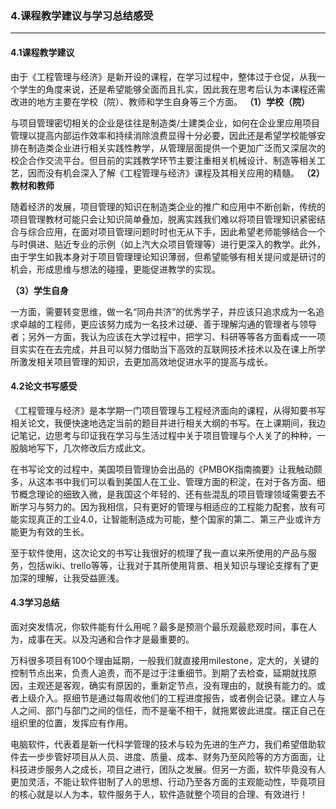 ### 4.课程教学建议与学习总结感受

---

#### 4.1课程教学建议

由于《工程管理与经济》是新开设的课程，在学习过程中，整体过于仓促，从我一个学生的角度来说，还是希望能够全面而且扎实，因此我在思考后认为本课程还需改进的地方主要在学校（院）、教师和学生自身等三个方面。
**（1）学校（院）**

与项目管理密切相关的企业是往往是制造类/土建类企业，如何在企业里应用项目管理以提高内部运作效率和持续消除浪费显得十分必要，因此还是希望学校能够安排在制造类企业进行相关实践性教学，从管理层面提供一个更加广泛而又深层次的校企合作交流平台。但目前的实践教学环节主要注重相关机械设计、制造等相关工艺，因而没有机会深入了解《工程管理与经济》课程及其相关应用的精髓。
**（2）教材和教师**

随着经济的发展，项目管理的知识在制造类企业的推广和应用中不断创新，传统的项目管理教材可能只会让知识简单叠加，脱离实践我们难以将项目管理知识紧密结合与综合应用，在面对项目管理问题时时也无从下手，因此希望老师能够结合一个与时俱进、贴近专业的示例（如上汽大众项目管理等）进行更深入的教学。此外，由于学生如我本身对于项目管理理论知识薄弱，但希望能够有相关提问或是研讨的机会，形成思维与想法的碰撞，更能促进教学的实现。

**（3）学生自身**

一方面，需要转变思维，做一名“同舟共济”的优秀学子，并应该只追求成为一名追求卓越的工程师，更应该努力成为一名技术过硬、善于理解沟通的管理者与领导者；另外一方面，我认为应该在大学过程中，把学习、科研等等各方面看成一一项目实实在在去完成，并且可以努力借助当下高效的互联网技术技术以及在课上所学所激发相关项目管理的知识，去更加高效地促进水平的提高与成长。

#### 4.2论文书写感受

《工程管理与经济》是本学期一门项目管理与工程经济面向的课程，从得知要书写相关论文，我便快速地选定当前的题目并进行相关大纲的书写。在上课期间，我边记笔记，边思考与印证我在学习与生活过程中关于项目管理与个人关了的种种，一股脑地写下，几次修改后方成此文。

在书写论文的过程中，美国项目管理协会出品的《PMBOK指南摘要》让我触动颇多，从这本书中我们可以看到美国人在工业、管理方面的积淀，在对于各方面、细节概念理论的细致入微，是我国这个年轻的、还有些混乱的项目管理领域需要去不断学习与努力的。因为我相信，只有更好的管理与相适应的工程能力配套，放有可能实现真正的工业4.0，让智能制造成为可能，整个国家的第二、第三产业或许方能更为有效的生长。

至于软件使用，这次论文的书写让我很好的梳理了我一直以来所使用的产品与服务，包括wiki、trello等等，让我对于其所使用背景、相关知识与理论支撑有了更加深的理解，让我受益匪浅。

#### 4.3学习总结

面对突发情况，你软件能有什么用呢？最多是预测个最乐观最悲观时间，事在人为，成事在天。以及沟通和合作才是最重要的。

万科很多项目有100个理由延期，一般我们就直接用milestone，定大的，关键的控制节点出来，负责人追责，而不是过于注重细节。到期了去检查，延期就找原因，主观还是客观，确实有原因的，重新定节点，没有理由的，就换有能力的。或者上级介入。抠细节是通过每周收他们的工程进度报告，或者例会记录。建立人与人之间、部门与部门之间的信任，而不是毫不相干，就拖累彼此进度。摆正自己在组织里的位置，发挥应有作用。

电脑软件，代表着是新一代科学管理的技术与较为先进的生产力，我们希望借助软件去一步步管好项目从人员、进度、质量、成本、财务乃至风险等的方方面面，让科技进步服务人之成长，项目之进行，团队之发展。但另一方面，软件毕竟没有人更加灵活，不能让软件钳制了人的思想、行动乃至各方面的主观能动性，毕竟项目的核心就是以人为本，软件服务于人，软件造就整个项目的合理、有效进行！